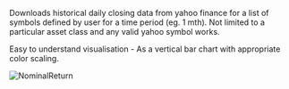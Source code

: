 Downloads historical daily closing data from yahoo finance for a list of symbols defined by user for a time period (eg. 1 mth).
Not limited to a particular asset class and any valid yahoo symbol works.

Easy to understand visualisation - As a vertical bar chart with appropriate color scaling.

![NominalReturn](https://github.com/rayyeoh/public/assets/57467750/424d4834-c5f4-4fb6-8c9c-329908eaf4a5)


